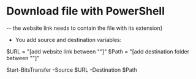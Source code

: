 # Download file with PowerShell 
-- the website link needs to contain the file with its extension}

- You add source and destination variables:

$URL = "[add website link between ""]"
$Path = "[add destination folder between ""]"

Start-BitsTransfer -Source $URL -Destination $Path
